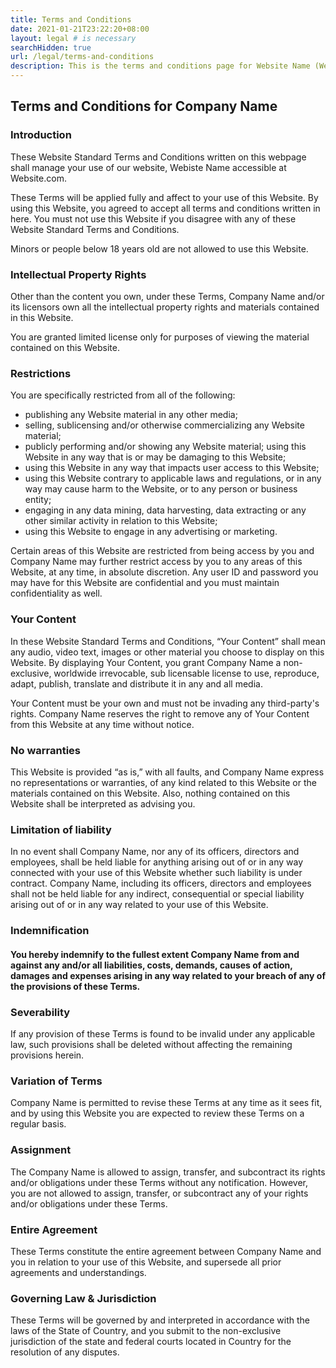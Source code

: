 ```yaml
---
title: Terms and Conditions
date: 2021-01-21T23:22:20+08:00
layout: legal # is necessary
searchHidden: true
url: /legal/terms-and-conditions
description: This is the terms and conditions page for Website Name (Website.com)
---
```

## Terms and Conditions for Company Name
### Introduction
These Website Standard Terms and Conditions written on this webpage shall manage your use of our website, Webiste Name accessible at Website.com.

These Terms will be applied fully and affect to your use of this Website. By using this Website, you agreed to accept all terms and conditions written in here. You must not use this Website if you disagree with any of these Website Standard Terms and Conditions.

Minors or people below 18 years old are not allowed to use this Website.

### Intellectual Property Rights
Other than the content you own, under these Terms, Company Name and/or its licensors own all the intellectual property rights and materials contained in this Website.

You are granted limited license only for purposes of viewing the material contained on this Website.

### Restrictions
You are specifically restricted from all of the following:

- publishing any Website material in any other media;
- selling, sublicensing and/or otherwise commercializing any Website material;
- publicly performing and/or showing any Website material;
using this Website in any way that is or may be damaging to this Website;
- using this Website in any way that impacts user access to this Website;
- using this Website contrary to applicable laws and regulations, or in any way may cause harm to the Website, or to any person or business entity;
- engaging in any data mining, data harvesting, data extracting or any other similar activity in relation to this Website;
- using this Website to engage in any advertising or marketing.

Certain areas of this Website are restricted from being access by you and Company Name may further restrict access by you to any areas of this Website, at any time, in absolute discretion. Any user ID and password you may have for this Website are confidential and you must maintain confidentiality as well.

### Your Content
In these Website Standard Terms and Conditions, “Your Content” shall mean any audio, video text, images or other material you choose to display on this Website. By displaying Your Content, you grant Company Name a non-exclusive, worldwide irrevocable, sub licensable license to use, reproduce, adapt, publish, translate and distribute it in any and all media.

Your Content must be your own and must not be invading any third-party's rights. Company Name reserves the right to remove any of Your Content from this Website at any time without notice.

### No warranties
This Website is provided “as is,” with all faults, and Company Name express no representations or warranties, of any kind related to this Website or the materials contained on this Website. Also, nothing contained on this Website shall be interpreted as advising you.

### Limitation of liability
In no event shall Company Name, nor any of its officers, directors and employees, shall be held liable for anything arising out of or in any way connected with your use of this Website whether such liability is under contract.  Company Name, including its officers, directors and employees shall not be held liable for any indirect, consequential or special liability arising out of or in any way related to your use of this Website.

### Indemnification
#### You hereby indemnify to the fullest extent Company Name from and against any and/or all liabilities, costs, demands, causes of action, damages and expenses arising in any way related to your breach of any of the provisions of these Terms.

### Severability
If any provision of these Terms is found to be invalid under any applicable law, such provisions shall be deleted without affecting the remaining provisions herein.

### Variation of Terms
Company Name is permitted to revise these Terms at any time as it sees fit, and by using this Website you are expected to review these Terms on a regular basis.

### Assignment
The Company Name is allowed to assign, transfer, and subcontract its rights and/or obligations under these Terms without any notification. However, you are not allowed to assign, transfer, or subcontract any of your rights and/or obligations under these Terms.

### Entire Agreement
These Terms constitute the entire agreement between Company Name and you in relation to your use of this Website, and supersede all prior agreements and understandings.

### Governing Law & Jurisdiction
These Terms will be governed by and interpreted in accordance with the laws of the State of Country, and you submit to the non-exclusive jurisdiction of the state and federal courts located in Country for the resolution of any disputes.